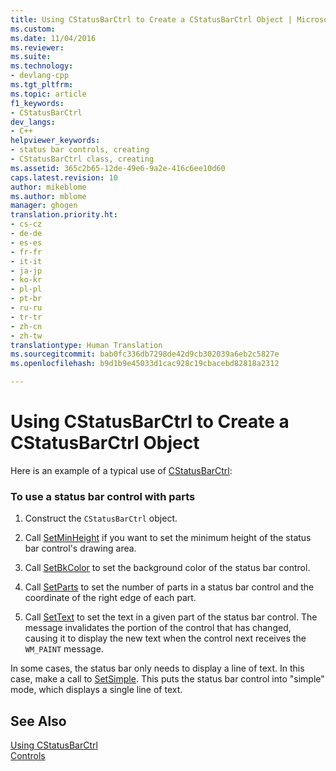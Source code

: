 ```yaml
---
title: Using CStatusBarCtrl to Create a CStatusBarCtrl Object | Microsoft Docs
ms.custom: 
ms.date: 11/04/2016
ms.reviewer: 
ms.suite: 
ms.technology:
- devlang-cpp
ms.tgt_pltfrm: 
ms.topic: article
f1_keywords:
- CStatusBarCtrl
dev_langs:
- C++
helpviewer_keywords:
- status bar controls, creating
- CStatusBarCtrl class, creating
ms.assetid: 365c2b65-12de-49e6-9a2e-416c6ee10d60
caps.latest.revision: 10
author: mikeblome
ms.author: mblome
manager: ghogen
translation.priority.ht:
- cs-cz
- de-de
- es-es
- fr-fr
- it-it
- ja-jp
- ko-kr
- pl-pl
- pt-br
- ru-ru
- tr-tr
- zh-cn
- zh-tw
translationtype: Human Translation
ms.sourcegitcommit: bab0fc336db7298de42d9cb302039a6eb2c5827e
ms.openlocfilehash: b9d1b9e45033d1cac928c19cbacebd82818a2312

---
```

# Using CStatusBarCtrl to Create a CStatusBarCtrl Object
Here is an example of a typical use of [CStatusBarCtrl](../mfc/reference/cstatusbarctrl-class.md):  
  
### To use a status bar control with parts  
  
1.  Construct the `CStatusBarCtrl` object.  
  
2.  Call [SetMinHeight](../mfc/reference/cstatusbarctrl-class.md#cstatusbarctrl__setminheight) if you want to set the minimum height of the status bar control's drawing area.  
  
3.  Call [SetBkColor](../mfc/reference/cstatusbarctrl-class.md#cstatusbarctrl__setbkcolor) to set the background color of the status bar control.  
  
4.  Call [SetParts](../mfc/reference/cstatusbarctrl-class.md#cstatusbarctrl__setparts) to set the number of parts in a status bar control and the coordinate of the right edge of each part.  
  
5.  Call [SetText](../mfc/reference/cstatusbarctrl-class.md#cstatusbarctrl__settext) to set the text in a given part of the status bar control. The message invalidates the portion of the control that has changed, causing it to display the new text when the control next receives the `WM_PAINT` message.  
  
 In some cases, the status bar only needs to display a line of text. In this case, make a call to [SetSimple](../mfc/reference/cstatusbarctrl-class.md#cstatusbarctrl__setsimple). This puts the status bar control into "simple" mode, which displays a single line of text.  
  
## See Also  
 [Using CStatusBarCtrl](../mfc/using-cstatusbarctrl.md)   
 [Controls](../mfc/controls-mfc.md)




<!--HONumber=Jan17_HO1-->


